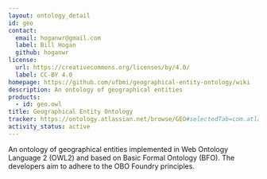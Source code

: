 ```yaml
---
layout: ontology_detail
id: geo
contact:
  email: hoganwr@gmail.com
  label: Bill Hogan
  github: hoganwr
license:
  url: https://creativecommons.org/licenses/by/4.0/
  label: CC-BY 4.0
homepage: https://github.com/ufbmi/geographical-entity-ontology/wiki
description: An ontology of geographical entities
products:
  - id: geo.owl
title: Geographical Entity Ontology
tracker: https://ontology.atlassian.net/browse/GEO#selectedTab=com.atlassian.jira.plugin.system.project%3Aissues-panel
activity_status: active
---
```


An ontology of geographical entities implemented in Web Ontology Language 2 (OWL2) and based on Basic Formal Ontology (BFO). The developers aim to adhere to the OBO Foundry principles.
